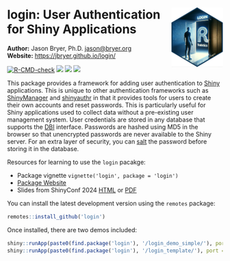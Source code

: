 
# <img src="man/figures/login_hex.png" align="right" width="120" align="right" /> login: User Authentication for Shiny Applications

**Author:** Jason Bryer, Ph.D. <jason@bryer.org>  
**Website:** <https://jbryer.github.io/login/>

<!-- badges: start -->

[![R-CMD-check](https://github.com/jbryer/login/actions/workflows/R-CMD-check.yaml/badge.svg)](https://github.com/jbryer/login/actions/workflows/R-CMD-check.yaml)
[![](https://img.shields.io/badge/devel%20version-0.9.1-blue.svg)](https://github.com/jbryer/login)
[![](https://www.r-pkg.org/badges/version/login)](https://cran.r-project.org/package=login)
[![](https://img.shields.io/badge/doi-10.5281/zenodo.10633322-blue.svg)](https://doi.org/10.5281/zenodo.10633322)

<!-- badges: end -->

This package provides a framework for adding user authentication to
[Shiny](https://shiny.posit.co) applications. This is unique to other
authentication frameworks such as
[ShinyManager](https://datastorm-open.github.io/shinymanager/) and
[shinyauthr](https://github.com/PaulC91/shinyauthr?tab=readme-ov-file)
in that it provides tools for users to create their own accounts and
reset passwords. This is particularly useful for Shiny applications used
to collect data without a pre-existing user management system. User
credentials are stored in any database that supports the
[DBI](https://dbi.r-dbi.org) interface. Passwords are hashed using MD5
in the browser so that unencrypted passwords are never available to the
Shiny server. For an extra layer of security, you can
[salt](https://en.wikipedia.org/wiki/Salt_(cryptography)) the password
before storing it in the database.

Resources for learning to use the `login` pacakge:

- Package vignette `vignette('login', package = 'login')`
- [Package Website](https://jbryer.github.io/)
- Slides from ShinyConf 2024
  [HTML](http://htmlpreview.github.io/?https://github.com/jbryer/login/tree/main/inst/slides/login.html)
  or
  [PDF](https://github.com/jbryer/login/tree/main/inst/slies/login.pdf)

You can install the latest development version using the `remotes`
package:

``` r
remotes::install_github('login')
```

Once installed, there are two demos included:

``` r
shiny::runApp(paste0(find.package('login'), '/login_demo_simple/'), port = 2112)
shiny::runApp(paste0(find.package('login'), '/login_template/'), port = 2112)
```
